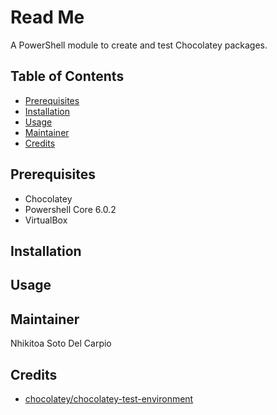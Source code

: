 # Read Me

A PowerShell module to create and test Chocolatey packages.

## Table of Contents

- [Prerequisites](#prerequisites)
- [Installation](#installation)
- [Usage](#usage)
- [Maintainer](#maintainer)
- [Credits](#credits)

## Prerequisites

- Chocolatey
- Powershell Core 6.0.2
- VirtualBox

## Installation

## Usage

## Maintainer

Nhikitoa Soto Del Carpio

## Credits

- [chocolatey/chocolatey-test-environment](https://github.com/chocolatey/chocolatey-test-environment)